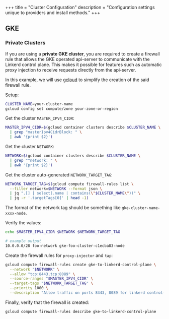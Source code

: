 +++
title = "Cluster Configuration"
description = "Configuration settings unique to providers and install methods."
+++

## GKE

### Private Clusters

If you are using a **private GKE cluster**, you are required to create a
firewall rule that allows the GKE operated api-server to communicate with the
Linkerd control plane. This makes it possible for features such as automatic
proxy injection to receive requests directly from the api-server.

In this example, we will use [gcloud](https://cloud.google.com/sdk/install) to
simplify the creation of the said firewall rule.

Setup:

```bash
CLUSTER_NAME=your-cluster-name
gcloud config set compute/zone your-zone-or-region
```

Get the cluster `MASTER_IPV4_CIDR`:

```bash
MASTER_IPV4_CIDR=$(gcloud container clusters describe $CLUSTER_NAME \
  | grep "masterIpv4CidrBlock: " \
  | awk '{print $2}')
```

Get the cluster `NETWORK`:

```bash
NETWORK=$(gcloud container clusters describe $CLUSTER_NAME \
  | grep "^network: " \
  | awk '{print $2}')
```

Get the cluster auto-generated `NETWORK_TARGET_TAG`:

```bash
NETWORK_TARGET_TAG=$(gcloud compute firewall-rules list \
  --filter network=$NETWORK --format json \
  | jq ".[] | select(.name | contains(\"$CLUSTER_NAME\"))" \
  | jq -r '.targetTags[0]' | head -1)
```

The format of the network tag should be something like `gke-cluster-name-xxxx-node`.

Verify the values:

```bash
echo $MASTER_IPV4_CIDR $NETWORK $NETWORK_TARGET_TAG

# example output
10.0.0.0/28 foo-network gke-foo-cluster-c1ecba83-node
```

Create the firewall rules for `proxy-injector` and `tap`:

```bash
gcloud compute firewall-rules create gke-to-linkerd-control-plane \
  --network "$NETWORK" \
  --allow "tcp:8443,tcp:8089" \
  --source-ranges "$MASTER_IPV4_CIDR" \
  --target-tags "$NETWORK_TARGET_TAG" \
  --priority 1000 \
  --description "Allow traffic on ports 8443, 8089 for linkerd control-plane components"
```

Finally, verify that the firewall is created:

```bash
gcloud compute firewall-rules describe gke-to-linkerd-control-plane
```
